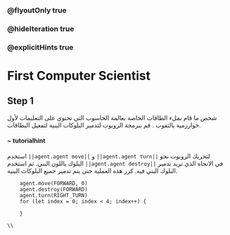 ### @flyoutOnly true
### @hideIteration true
### @explicitHints true

# First Computer Scientist

## Step 1
شخص ما قام بملء الطاقات الخاصة بعالمة الحاسوب التي تحتوي على التعليمات لأول خوارزمية بالثقوب . قم ببرمجة الروبوت لتدمير البلوكات البنية لتفعيل البطاقات.
#### ~ tutorialhint  
استخدم ``||agent.agent move||`` و ``||agent.agent turn||`` لتحريك الروبوت نحو البلوك باللون البني. ثم استخدم ``||agent.agent destroy||`` في الاتجاه الذي تريد تدمير البلوك البني فيه. كرر هذه العملية حتى يتم تدمير جميع البلوكات البنية.

```ghost
    agent.move(FORWARD, 0)
    agent.destroy(FORWARD)
    agent.turn(RIGHT_TURN)
    for (let index = 0; index < 4; index++) {
    	
    }
```
```template
\\
```
```package
```
